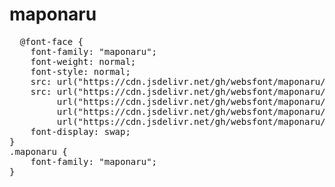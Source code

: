 # maponaru

<pre>
  @font-face {
    font-family: "maponaru";
    font-weight: normal;
    font-style: normal;
    src: url("https://cdn.jsdelivr.net/gh/websfont/maponaru/maponaru.eot");
    src: url("https://cdn.jsdelivr.net/gh/websfont/maponaru/maponaru.eot?#iefix") format("embedded-opentype"),
         url("https://cdn.jsdelivr.net/gh/websfont/maponaru/maponaru.woff2") format("woff2"),
         url("https://cdn.jsdelivr.net/gh/websfont/maponaru/maponaru.woff") format("woff"),
         url("https://cdn.jsdelivr.net/gh/websfont/maponaru/maponaru.ttf") format("truetype");
    font-display: swap;
}
.maponaru {
    font-family: "maponaru";
}
</pre>
